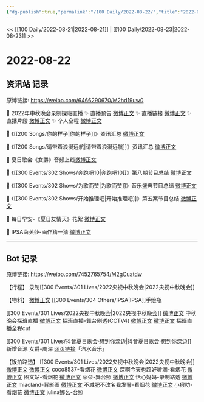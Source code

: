 ```yaml
---
{"dg-publish":true,"permalink":"/100 Daily/2022-08-22/","title":"2022-08-22","created":"2022-12-07T16:14:27.000+08:00","updated":"2023-04-11T14:46:33.536+08:00"}
---
```



<< [[100 Daily/2022-08-21\|2022-08-21]] | [[100 Daily/2022-08-23\|2022-08-23]] >>

# 2022-08-22

## 资讯站 记录

原博链接: https://weibo.com/6466290670/M2hd19uw0

🌟 2022年中秋晚会录制探班直播
✨ 直播预告 [微博正文](https://m.weibo.cn/6466290670/4805344377967682)
✨ 直播链接 [微博正文](https://m.weibo.cn/6466290670/4805348575413214)
✨ 直播片段 [微博正文](https://m.weibo.cn/6466290670/4805419434246273)
✨ 个人全程 [微博正文](https://m.weibo.cn/6466290670/4805431018915928)

🌟 《[[200 Songs/你的样子\|你的样子]]》资讯汇总 [微博正文](https://m.weibo.cn/6466290670/4805244393099551)

🌟 《[[200 Songs/请带着浪漫远航\|请带着浪漫远航]]》资讯汇总 [微博正文](https://m.weibo.cn/6466290670/4805242711704687)

🌟 夏日歌会《女爵》音频上线[微博正文](https://m.weibo.cn/6466290670/4805201351410023)

🌟 《[[300 Events/302 Shows/奔跑吧10\|奔跑吧10]]》第八期节目总结 [微博正文](https://m.weibo.cn/6466290670/4805362538514753)

🌟 《[[300 Events/302 Shows/为歌而赞\|为歌而赞]]》音乐盛典节目总结 [微博正文](https://m.weibo.cn/6466290670/4805364988251399)

🌟 《[[300 Events/302 Shows/开始推理吧\|开始推理吧]]》第五案节目总结 [微博正文](https://m.weibo.cn/6466290670/4805358080232224)

🌟 每日早安-《夏日友情天》花絮 [微博正文](https://m.weibo.cn/6466290670/4805185064405681)

🌟 IPSA茵芙莎-画作猜一猜 [微博正文](https://m.weibo.cn/6466290670/4805405568668077)

---
## Bot 记录

原博链接: https://weibo.com/7452765754/M2gCuatdw

【行程】
录制[[300 Events/301 Lives/2022央视中秋晚会\|2022央视中秋晚会]]

【物料】
[微博正文](https://m.weibo.cn/1851789841/4805349062744093) [[300 Events/304 Others/IPSA\|IPSA]]手绘瓶

[[300 Events/301 Lives/2022央视中秋晚会\|2022央视中秋晚会]]
[微博正文](https://m.weibo.cn/2656274875/4805345970753820) 中秋晚会探班直播
[微博正文](https://m.weibo.cn/2039753857/4805416679117117) 探班直播-舞台剧透(CCTV4)
[微博正文](https://m.weibo.cn/1371117067/4805395321455556) [微博正文](https://m.weibo.cn/1591169702/4805395640491525) 探班直播全程cut

[[300 Events/301 Lives/抖音夏日歌会·想到你深边\|抖音夏日歌会·想到你深边]] 新增音源
女爵-周深
[网页链接](https://weibo.cn/sinaurl?u=https%3A%2F%2Fqishui.douyin.com%2Fs%2FjQMJynp%2F)「汽水音乐」

【饭拍路透】
[[300 Events/301 Lives/2022央视中秋晚会\|2022央视中秋晚会]]
[微博正文](https://m.weibo.cn/3976777358/4805398349744021) [微博正文](https://m.weibo.cn/3976777358/4805408433115948) coco8537-看烟花
[微博正文](https://m.weibo.cn/3123996041/4805399737275786) 深啊今天也超好听滴-看烟花
[微博正文](https://m.weibo.cn/6987697229/4805401062672270) 图文站-看烟花
[微博正文](https://m.weibo.cn/6240090091/4805360915580015) 朵朵-舞台照
[微博正文](https://m.weibo.cn/1405638571/4805359228689807) 恬心妈妈-录制路透
[微博正文](https://m.weibo.cn/1503924490/4805403407287990) miaoland-背影图
[微博正文](https://m.weibo.cn/3223565345/4805408184606444) 不减肥不改名我发誓-看烟花
[微博正文](https://m.weibo.cn/7367408614/4805413633003753) 小猴叻-看烟花
[微博正文](https://m.weibo.cn/1895694112/4805415110443662) julina娜么-合照

